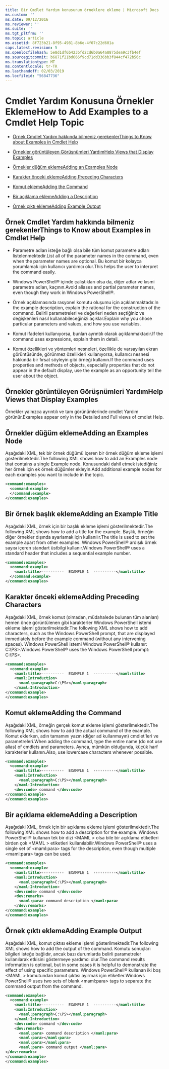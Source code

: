 ```yaml
---
title: Bir Cmdlet Yardım konusunun örneklere ekleme | Microsoft Docs
ms.custom: ''
ms.date: 09/12/2016
ms.reviewer: ''
ms.suite: ''
ms.tgt_pltfrm: ''
ms.topic: article
ms.assetid: 8f723b21-8f95-4981-8b6e-4f07c22d601a
caps.latest.revision: 5
ms.openlocfilehash: 5e8d1df6b423bfd2cd6b0a64a8875dea9c3fb4ef
ms.sourcegitcommit: b6871f21bd666f9cd71dd336bb3f844cf472b56c
ms.translationtype: MT
ms.contentlocale: tr-TR
ms.lasthandoff: 02/03/2019
ms.locfileid: "56847736"
---
```

# <a name="how-to-add-examples-to-a-cmdlet-help-topic"></a><span data-ttu-id="5d0f2-102">Cmdlet Yardım Konusuna Örnekler Ekleme</span><span class="sxs-lookup"><span data-stu-id="5d0f2-102">How to Add Examples to a Cmdlet Help Topic</span></span>

- [<span data-ttu-id="5d0f2-103">Örnek Cmdlet Yardım hakkında bilmeniz gerekenler</span><span class="sxs-lookup"><span data-stu-id="5d0f2-103">Things to Know about Examples in Cmdlet Help</span></span>](#Things-to-Know-about-Examples-in-Cmdlet-Help)

- [<span data-ttu-id="5d0f2-104">Örnekler görüntüleyen Görüşnümleri Yardım</span><span class="sxs-lookup"><span data-stu-id="5d0f2-104">Help Views that Display Examples</span></span>](#Help-Views-that-Display-Examples)

- [<span data-ttu-id="5d0f2-105">Örnekler düğüm ekleme</span><span class="sxs-lookup"><span data-stu-id="5d0f2-105">Adding an Examples Node</span></span>](#Adding-an-Examples-Node)

- [<span data-ttu-id="5d0f2-106">Karakter önceki ekleme</span><span class="sxs-lookup"><span data-stu-id="5d0f2-106">Adding Preceding Characters</span></span>](#Adding-Preceding-Characters)

- [<span data-ttu-id="5d0f2-107">Komut ekleme</span><span class="sxs-lookup"><span data-stu-id="5d0f2-107">Adding the Command</span></span>](#Adding-the-Command)

- [<span data-ttu-id="5d0f2-108">Bir açıklama ekleme</span><span class="sxs-lookup"><span data-stu-id="5d0f2-108">Adding a Description</span></span>](#Adding-a-Description)

- [<span data-ttu-id="5d0f2-109">Örnek çıktı ekleme</span><span class="sxs-lookup"><span data-stu-id="5d0f2-109">Adding Example Output</span></span>](#Adding-Example-Output)

## <a name="things-to-know-about-examples-in-cmdlet-help"></a><span data-ttu-id="5d0f2-110">Örnek Cmdlet Yardım hakkında bilmeniz gerekenler</span><span class="sxs-lookup"><span data-stu-id="5d0f2-110">Things to Know about Examples in Cmdlet Help</span></span>

- <span data-ttu-id="5d0f2-111">Parametre adları isteğe bağlı olsa bile tüm komut parametre adları listelenmektedir.</span><span class="sxs-lookup"><span data-stu-id="5d0f2-111">List all of the parameter names in the command, even when the parameter names are optional.</span></span> <span data-ttu-id="5d0f2-112">Bu komut bir kolayca yorumlamak için kullanıcı yardımcı olur.</span><span class="sxs-lookup"><span data-stu-id="5d0f2-112">This helps the user to interpret the command easily.</span></span>

- <span data-ttu-id="5d0f2-113">Windows PowerShell® içinde çalıştıkları olsa da, diğer adlar ve kısmi parametre adları, kaçının.</span><span class="sxs-lookup"><span data-stu-id="5d0f2-113">Avoid aliases and partial parameter names, even though they work in Windows PowerShell®.</span></span>

- <span data-ttu-id="5d0f2-114">Örnek açıklamasında rasyonel komutu oluşumu için açıklanmaktadır.</span><span class="sxs-lookup"><span data-stu-id="5d0f2-114">In the example description, explain the rational for the construction of the command.</span></span> <span data-ttu-id="5d0f2-115">Belirli parametreleri ve değerleri neden seçtiğiniz ve değişkenleri nasıl kullanabileceğinizi açıklar.</span><span class="sxs-lookup"><span data-stu-id="5d0f2-115">Explain why you chose particular parameters and values, and how you use variables.</span></span>

- <span data-ttu-id="5d0f2-116">Komut ifadeleri kullanıyorsa, bunları ayrıntılı olarak açıklanmaktadır.</span><span class="sxs-lookup"><span data-stu-id="5d0f2-116">If the command uses expressions, explain them in detail.</span></span>

- <span data-ttu-id="5d0f2-117">Komut özellikleri ve yöntemleri nesneleri, özellikle de varsayılan ekran görüntüsünde, görünmez özellikleri kullanıyorsa, kullanıcı nesnesi hakkında bir fırsat söyleyin gibi örneği kullanın.</span><span class="sxs-lookup"><span data-stu-id="5d0f2-117">If the command uses properties and methods of objects, especially properties that do not appear in the default display, use the example as an opportunity tell the user about the object.</span></span>

## <a name="help-views-that-display-examples"></a><span data-ttu-id="5d0f2-118">Örnekler görüntüleyen Görüşnümleri Yardım</span><span class="sxs-lookup"><span data-stu-id="5d0f2-118">Help Views that Display Examples</span></span>

<span data-ttu-id="5d0f2-119">Örnekler yalnızca ayrıntılı ve tam görünümlerinde cmdlet Yardım görünür.</span><span class="sxs-lookup"><span data-stu-id="5d0f2-119">Examples appear only in the Detailed and Full views of cmdlet Help.</span></span>

## <a name="adding-an-examples-node"></a><span data-ttu-id="5d0f2-120">Örnekler düğüm ekleme</span><span class="sxs-lookup"><span data-stu-id="5d0f2-120">Adding an Examples Node</span></span>

<span data-ttu-id="5d0f2-121">Aşağıdaki XML, tek bir örnek düğümü içeren bir örnek düğüm ekleme işlemi gösterilmektedir.</span><span class="sxs-lookup"><span data-stu-id="5d0f2-121">The following XML shows how to add an Examples node that contains a single Example node.</span></span> <span data-ttu-id="5d0f2-122">Konusundaki dahil etmek istediğiniz her örnek için ek örnek düğümler ekleyin.</span><span class="sxs-lookup"><span data-stu-id="5d0f2-122">Add additional example nodes for each examples you want to include in the topic.</span></span>

```xml
<command:examples>
  <command:example>
  </command:example>
</command:examples>
```

## <a name="adding-an-example-title"></a><span data-ttu-id="5d0f2-123">Bir örnek başlık ekleme</span><span class="sxs-lookup"><span data-stu-id="5d0f2-123">Adding an Example Title</span></span>

<span data-ttu-id="5d0f2-124">Aşağıdaki XML, örnek için bir başlık ekleme işlemi gösterilmektedir.</span><span class="sxs-lookup"><span data-stu-id="5d0f2-124">The following XML shows how to add a title for the example.</span></span> <span data-ttu-id="5d0f2-125">Başlık, örneğin diğer örnekler dışında ayarlamak için kullanılır.</span><span class="sxs-lookup"><span data-stu-id="5d0f2-125">The title is used to set the example apart from other examples.</span></span> <span data-ttu-id="5d0f2-126">Windows PowerShell® ardışık örnek sayısı içeren standart üstbilgi kullanır.</span><span class="sxs-lookup"><span data-stu-id="5d0f2-126">Windows PowerShell® uses a standard header that includes a sequential example number.</span></span>

```xml
<command:examples>
  <command:example>
    <maml:title>----------  EXAMPLE 1  ----------</maml:title>
  </command:example>
</command:examples>
```

## <a name="adding-preceding-characters"></a><span data-ttu-id="5d0f2-127">Karakter önceki ekleme</span><span class="sxs-lookup"><span data-stu-id="5d0f2-127">Adding Preceding Characters</span></span>

<span data-ttu-id="5d0f2-128">Aşağıdaki XML, örnek komut (olmadan, müdahalede bulunan tüm alanları) hemen önce görüntülenen gibi karakterler Windows PowerShell istemi ekleme işlemi gösterilmektedir.</span><span class="sxs-lookup"><span data-stu-id="5d0f2-128">The following XML shows how to add characters, such as the Windows PowerShell prompt, that are displayed immediately before the example command (without any intervening spaces).</span></span> <span data-ttu-id="5d0f2-129">Windows PowerShell istemi Windows PowerShell® kullanır: C:\PS>.</span><span class="sxs-lookup"><span data-stu-id="5d0f2-129">Windows PowerShell® uses the Windows PowerShell prompt: C:\PS>.</span></span>

```xml
<command:examples>
  <command:example>
    <maml:title>----------  EXAMPLE 1  ----------</maml:title>
    <maml:Introduction>
      <maml:paragraph>C:\PS></maml:paragraph>
    </maml:Introduction>
</command:example>
</command:examples>
```

## <a name="adding-the-command"></a><span data-ttu-id="5d0f2-130">Komut ekleme</span><span class="sxs-lookup"><span data-stu-id="5d0f2-130">Adding the Command</span></span>

<span data-ttu-id="5d0f2-131">Aşağıdaki XML, örneğin gerçek komut ekleme işlemi gösterilmektedir.</span><span class="sxs-lookup"><span data-stu-id="5d0f2-131">The following XML shows how to add the actual command of the example.</span></span> <span data-ttu-id="5d0f2-132">Komut eklerken, adın tamamını yazın (diğer ad kullanmayın) cmdlet'leri ve parametreleri.</span><span class="sxs-lookup"><span data-stu-id="5d0f2-132">When adding the command, type the entire name (do not use alias) of cmdlets and parameters.</span></span> <span data-ttu-id="5d0f2-133">Ayrıca, mümkün olduğunda, küçük harf karakterler kullanın.</span><span class="sxs-lookup"><span data-stu-id="5d0f2-133">Also, use lowercase characters whenever possible.</span></span>

```xml
<command:examples>
  <command:example>
    <maml:title>----------  EXAMPLE 1  ----------</maml:title>
    <maml:Introduction>
      <maml:paragraph>C:\PS></maml:paragraph>
    </maml:Introduction>
    <dev:code> command </dev:code>
</command:example>
</command:examples>
```

## <a name="adding-a-description"></a><span data-ttu-id="5d0f2-134">Bir açıklama ekleme</span><span class="sxs-lookup"><span data-stu-id="5d0f2-134">Adding a Description</span></span>

<span data-ttu-id="5d0f2-135">Aşağıdaki XML, örnek için bir açıklama ekleme işlemi gösterilmektedir.</span><span class="sxs-lookup"><span data-stu-id="5d0f2-135">The following XML shows how to add a description for the example.</span></span> <span data-ttu-id="5d0f2-136">Windows PowerShell® kullanan tek bir dizi \<MAML > olsa bile bir açıklama etiketleri birden çok \<MAML > etiketleri kullanılabilir.</span><span class="sxs-lookup"><span data-stu-id="5d0f2-136">Windows PowerShell® uses a single set of \<maml:para> tags for the description, even though multiple \<maml:para> tags can be used.</span></span>

```xml
<command:examples>
  <command:example>
    <maml:title>----------  EXAMPLE 1  ----------</maml:title>
    <maml:Introduction>
      <maml:paragraph>C:\PS></maml:paragraph>
    </maml:Introduction>
    <dev:code> command </dev:code>
    <dev:remarks>
      <maml:para> command description </maml:para>
    </dev:remarks>
</command:example>
</command:examples>
```

## <a name="adding-example-output"></a><span data-ttu-id="5d0f2-137">Örnek çıktı ekleme</span><span class="sxs-lookup"><span data-stu-id="5d0f2-137">Adding Example Output</span></span>

<span data-ttu-id="5d0f2-138">Aşağıdaki XML, komut çıktısı ekleme işlemi gösterilmektedir.</span><span class="sxs-lookup"><span data-stu-id="5d0f2-138">The following XML shows how to add the output of the command.</span></span> <span data-ttu-id="5d0f2-139">Komutu sonuçları bilgileri isteğe bağlıdır, ancak bazı durumlarda belirli parametreler kullanılarak etkisini göstermeye yardımcı olur.</span><span class="sxs-lookup"><span data-stu-id="5d0f2-139">The command results information is optional, but in some cases it is helpful to demonstrate the effect of using specific parameters.</span></span> <span data-ttu-id="5d0f2-140">Windows PowerShell® kullanan iki boş \<MAML > komutundan komut çıktısı ayırmak için etiketler.</span><span class="sxs-lookup"><span data-stu-id="5d0f2-140">Windows PowerShell® uses two sets of blank \<maml:para> tags to separate the command output from the command.</span></span>

```xml
<command:examples>
  <command:example>
    <maml:title>----------  EXAMPLE 1  ----------</maml:title>
    <maml:Introduction>
      <maml:paragraph>C:\PS></maml:paragraph>
    </maml:Introduction>
    <dev:code> command </dev:code>
    <dev:remarks>
      <maml:para> command description </maml:para>
      <maml:para></maml:para>
      <maml:para></maml:para>
      <maml:para> command output </maml:para>
</dev:remarks>
</command:example>
</command:examples>
```